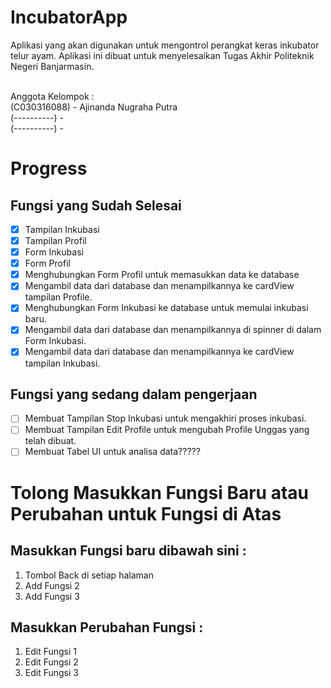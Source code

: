 # IncubatorApp
<p>Aplikasi yang akan digunakan untuk mengontrol perangkat keras inkubator telur ayam. Aplikasi ini dibuat untuk menyelesaikan Tugas Akhir Politeknik Negeri Banjarmasin.</p>
<br>
Anggota Kelompok :
<br>(C030316088) - Ajinanda Nugraha Putra
<br>(----------) - 
<br>(----------) - 

# Progress

## Fungsi yang Sudah Selesai

- [x] Tampilan Inkubasi
- [x] Tampilan Profil
- [x] Form Inkubasi
- [x] Form Profil
- [x] Menghubungkan Form Profil untuk memasukkan data ke database
- [x] Mengambil data dari database dan menampilkannya ke cardView tampilan Profile.
- [x] Menghubungkan Form Inkubasi ke database untuk memulai inkubasi baru.
- [x] Mengambil data dari database dan menampilkannya di spinner di dalam Form Inkubasi.
- [x] Mengambil data dari database dan menampilkannya ke cardView tampilan Inkubasi.

## Fungsi yang sedang dalam pengerjaan

- [ ] Membuat Tampilan Stop Inkubasi untuk mengakhiri proses inkubasi.
- [ ] Membuat Tampilan Edit Profile untuk mengubah Profile Unggas yang telah dibuat.
- [ ] Membuat Tabel UI untuk analisa data?????

# Tolong Masukkan Fungsi Baru atau Perubahan untuk Fungsi di Atas
## Masukkan Fungsi baru dibawah sini :

1. Tombol Back di setiap halaman
1. Add Fungsi 2
1. Add Fungsi 3 

## Masukkan Perubahan Fungsi :

1. Edit Fungsi 1
1. Edit Fungsi 2
1. Edit Fungsi 3
